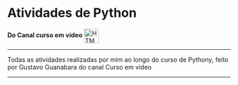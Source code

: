 # Atividades de Python

<p>
    <strong>Do Canal curso em vídeo</strong>
    <img 
        alt="HTML" 
        title="HTML" 
        width="33px"
        style="vertical-align: middle; margin-right: 10px;" 
        src="https://cdn.jsdelivr.net/gh/devicons/devicon@latest/icons/python/python-original-wordmark.svg" 
    />
</p>

---

Todas as atividades realizadas por mim ao longo do curso de Pythony, feito por Gustavo Guanabara do canal Curso em video

---